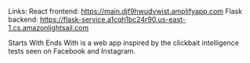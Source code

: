 Links:
React frontend: https://main.djf9hwudvwist.amplifyapp.com
Flask backend: https://flask-service.a1cqh1bc24r90.us-east-1.cs.amazonlightsail.com

Starts With Ends With is a web app inspired by the clickbait intelligence tests seen on Facebook and Instagram.  
